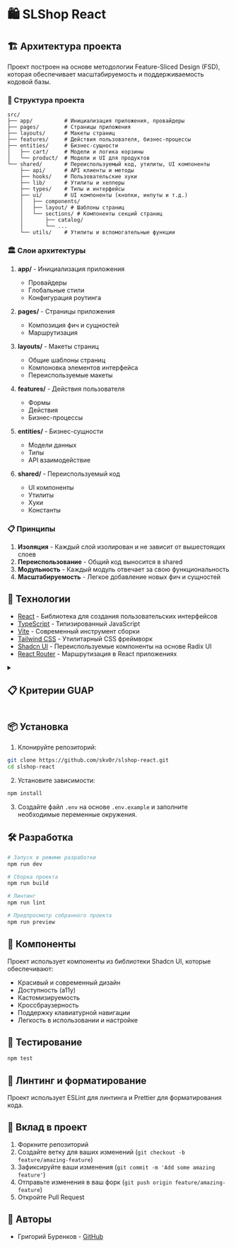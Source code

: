 # 🛍️ SLShop React

## 🏗️ Архитектура проекта

Проект построен на основе методологии Feature-Sliced Design (FSD), которая обеспечивает масштабируемость и поддерживаемость кодовой базы.

### 📁 Структура проекта

```
src/
├── app/          # Инициализация приложения, провайдеры
├── pages/        # Страницы приложения
├── layouts/      # Макеты страниц
├── features/     # Действия пользователя, бизнес-процессы
├── entities/     # Бизнес-сущности
│   ├── cart/     # Модели и логика корзины
│   └── product/  # Модели и UI для продуктов
└── shared/       # Переиспользуемый код, утилиты, UI компоненты
    ├── api/      # API клиенты и методы
    ├── hooks/    # Пользовательские хуки
    ├── lib/      # Утилиты и хелперы
    ├── types/    # Типы и интерфейсы
    ├── ui/       # UI компоненты (кнопки, инпуты и т.д.)
    │   ├── components/
    │   ├── layout/ # Шаблоны страниц
    │   └── sections/ # Компоненты секций страниц
    │       ├── catalog/
    │       └── ...
    └── utils/    # Утилиты и вспомогательные функции
```

### 🏛️ Слои архитектуры

1. **app/** - Инициализация приложения

   - Провайдеры
   - Глобальные стили
   - Конфигурация роутинга

2. **pages/** - Страницы приложения

   - Композиция фич и сущностей
   - Маршрутизация

3. **layouts/** - Макеты страниц

   - Общие шаблоны страниц
   - Компоновка элементов интерфейса
   - Переиспользуемые макеты

4. **features/** - Действия пользователя

   - Формы
   - Действия
   - Бизнес-процессы

5. **entities/** - Бизнес-сущности

   - Модели данных
   - Типы
   - API взаимодействие

6. **shared/** - Переиспользуемый код
   - UI компоненты
   - Утилиты
   - Хуки
   - Константы

### 📋 Принципы

1. **Изоляция** - Каждый слой изолирован и не зависит от вышестоящих слоев
2. **Переиспользование** - Общий код выносится в shared
3. **Модульность** - Каждый модуль отвечает за свою функциональность
4. **Масштабируемость** - Легкое добавление новых фич и сущностей

## 🚀 Технологии

- [React](https://reactjs.org/) - Библиотека для создания пользовательских интерфейсов
- [TypeScript](https://www.typescriptlang.org/) - Типизированный JavaScript
- [Vite](https://vitejs.dev/) - Современный инструмент сборки
- [Tailwind CSS](https://tailwindcss.com/) - Утилитарный CSS фреймворк
- [Shadcn UI](https://ui.shadcn.com/) - Переиспользуемые компоненты на основе Radix UI
- [React Router](https://reactrouter.com/) - Маршрутизация в React приложениях

<details>
<summary><h2>📋 Критерии GUAP</h2></summary>

### Архитектура и структура проекта ✅

- Текущая архитектура Feature-Sliced Design (FSD) полностью соответствует требованиям
- Уже реализованы все необходимые слои: entities, features, shared, app, pages
- Структура позволяет легко масштабировать проект

### Технологический стек ✅

- React + TypeScript - идеально подходят для создания современного UI
- Tailwind CSS + Shadcn UI - обеспечивают красивый и доступный интерфейс
- Vite - современный инструмент сборки

### Требования к структуре проекта:

#### ООП и SOLID ✅

- TypeScript обеспечивает поддержку ООП
- FSD архитектура способствует соблюдению SOLID принципов

#### Пользовательский интерфейс ✅

- React + Shadcn UI обеспечивают современный и дружелюбный UI
- Tailwind CSS позволяет быстро стилизовать компоненты

#### Архитектурные шаблоны ✅

- Feature-Sliced Design является современным архитектурным шаблоном
- Поддерживает модульность и масштабируемость

#### Паттерны проектирования ❌

Можно реализовать:

- Repository Pattern для работы с данными
- Factory Pattern для создания товаров/услуг
- Observer Pattern для корзины
- Strategy Pattern для различных способов оплаты

#### Модульное тестирование ❌

Можно использовать:

- Jest + React Testing Library
  Можно тестировать:
- Логику корзины
- Расчет стоимости
- Валидацию платежей

### Функциональные требования ❌

Можно использовать:

- Корзина покупок
- Система оплаты (наличные, карта, бонусы)
- Взвешивание товаров
- Управление бонусной картой
- Обработка ошибок

### Хранение данных ❌

Можно использовать:

- LocalStorage для сохранения сессии
- JSON файлы для хранения каталога товаров
- В будущем легко добавить поддержку API
</details>

## 📦 Установка

1. Клонируйте репозиторий:

```bash
git clone https://github.com/skv0r/slshop-react.git
cd slshop-react
```

2. Установите зависимости:

```bash
npm install
```

3. Создайте файл `.env` на основе `.env.example` и заполните необходимые переменные окружения.

## 🛠️ Разработка

```bash
# Запуск в режиме разработки
npm run dev

# Сборка проекта
npm run build

# Линтинг
npm run lint

# Предпросмотр собранного проекта
npm run preview
```

## 🎨 Компоненты

Проект использует компоненты из библиотеки Shadcn UI, которые обеспечивают:

- Красивый и современный дизайн
- Доступность (a11y)
- Кастомизируемость
- Кроссбраузерность
- Поддержку клавиатурной навигации
- Легкость в использовании и настройке

## 🧪 Тестирование

```bash
npm test
```

## 📝 Линтинг и форматирование

Проект использует ESLint для линтинга и Prettier для форматирования кода.

## 🤝 Вклад в проект

1. Форкните репозиторий
2. Создайте ветку для ваших изменений (`git checkout -b feature/amazing-feature`)
3. Зафиксируйте ваши изменения (`git commit -m 'Add some amazing feature'`)
4. Отправьте изменения в ваш форк (`git push origin feature/amazing-feature`)
5. Откройте Pull Request

## 👥 Авторы

- Григорий Буренков - [GitHub](https://github.com/skv0r)
